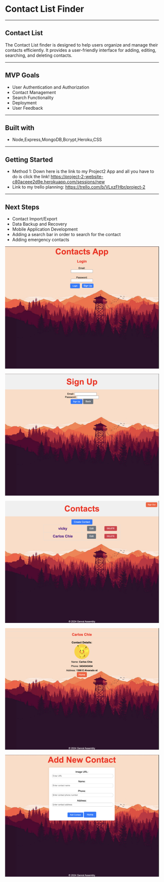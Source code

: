 #  Contact List Finder
 ---
## Contact List
The Contact List finder is designed to help users organize and manage their contacts efficiently. It provides a user-friendly interface for adding, editing, searching, and deleting contacts.


---
## MVP Goals

- User Authentication and Authorization
- Contact Management
- Search Functionality
- Deployment
- User Feedback

---
## Built with
-  Node,Express,MongoDB,Bcrypt,Heroku,CSS
---
## Getting Started
- Method 1: Down here is the link to my Project2 App and all you have to do is click the link!
https://project-2-website-c80aceee2d9e.herokuapp.com/sessions/new
- Link to my trello planning: https://trello.com/b/VLxzFHbr/project-2





 ---
## Next Steps
- Contact Import/Export
- Data Backup and Recovery
- Mobile Application Development
- Adding a search bar in order to search for the contact
- Adding emergency contacts

![wireframe](user.png)

![wireframe](session.png)

![wireframe](index.png)

![wireframe](show.png)

![wireframe](create.png)

